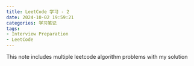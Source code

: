 ```yaml
---
title: LeetCode 学习 - 2
date: 2024-10-02 19:59:21
categories: 学习笔记
tags: 
- Interview Preparation
- LeetCode
---
```


This note includes multiple leetcode algorithm problems with my solution

<!-- more -->
<!-- toc -->
